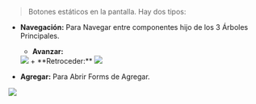 >Botones estáticos en la pantalla. Hay dos tipos:       
+ **Navegación:** Para Navegar entre componentes hijo de los 3 Árboles Principales.     
    + **Avanzar:**      
    <img src="avanzar-button.png">
    + **Retroceder:**       
    <img src="volver-button.png">       

+ **Agregar:** Para Abrir Forms de Agregar.     

<img src="add-button.png">
    